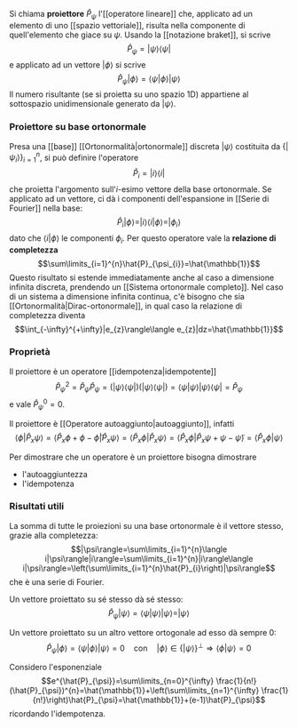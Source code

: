 Si chiama **proiettore** $\hat{P}_{\psi}$ l'[[operatore lineare]] che, applicato ad un elemento di uno [[spazio vettoriale]], risulta nella componente di quell'elemento che giace su $\psi$. Usando la [[notazione braket]], si scrive
$$\hat{P}_\psi=|\psi\rangle\langle\psi|$$
e applicato ad un vettore $|\phi\rangle$ si scrive
$$\hat{P}_{\psi}|\phi\rangle=\langle\psi|\phi\rangle|\psi\rangle$$
Il numero risultante (se si proietta su uno spazio 1D) appartiene al sottospazio unidimensionale generato da $|\psi\rangle$.
### Proiettore su base ortonormale
Presa una [[base]] [[Ortonormalità|ortonormale]] discreta $|\psi\rangle$ costituita da $\{|\psi_{i}\rangle\}^{n}_{i=1}$, si può definire l'operatore
$$\hat{P}_{i}=|i\rangle\langle i|$$
che proietta l'argomento sull'$i$-esimo vettore della base ortonormale. Se applicato ad un vettore, ci dà i componenti dell'espansione in [[Serie di Fourier]] nella base:
$$\hat{P}_{i}|\phi\rangle=|i\rangle\langle i|\phi\rangle=|\phi_{i}\rangle$$
dato che $\langle i|\phi\rangle$ le componenti $\phi_{i}$. Per questo operatore vale la **relazione di completezza**
$$\sum\limits_{i=1}^{n}\hat{P}_{\psi_{i}}=\hat{\mathbb{1}}$$
Questo risultato si estende immediatamente anche al caso a dimensione infinita discreta, prendendo un [[Sistema ortonormale completo]]. Nel caso di un sistema a dimensione infinita continua, c'è bisogno che sia [[Ortonormalità|Dirac-ortonormale]], in qual caso la relazione di completezza diventa
$$\int_{-\infty}^{+\infty}|e_{z}\rangle\langle e_{z}|dz=\hat{\mathbb{1}}$$
### Proprietà
Il proiettore è un operatore [[idempotenza|idempotente]]
$$\hat{P}_{\psi}^{2}=\hat{P}_{\psi}\hat{P}_{\psi}=(|\psi\rangle\langle \psi|)(|\psi\rangle\langle \psi|)=\langle \psi|\psi\rangle|\psi\rangle\langle \psi|=\hat{P}_{\psi}$$
e vale $\hat{P}_{\psi}^{0}=0$.

Il proiettore è [[Operatore autoaggiunto|autoaggiunto]], infatti
$$\langle \phi|\hat{P}_{x}\psi\rangle=\langle \hat{P}_{x}\phi+\phi-\tilde{\phi}|\hat{P}_{x}\psi\rangle=\langle \hat{P}_{x}\phi|\hat{P}_{x}\psi\rangle=\langle \hat{P}_{x}\phi|\hat{P}_{x}\psi+\psi-\tilde{\psi}\rangle=\langle \hat{P}_{x}\phi|\psi\rangle$$

Per dimostrare che un operatore è un proiettore bisogna dimostrare
- l'autoaggiuntezza
- l'idempotenza
### Risultati utili
La somma di tutte le proiezioni su una base ortonormale è il vettore stesso, grazie alla completezza:
$$|\psi\rangle=\sum\limits_{i=1}^{n}\langle i|\psi\rangle|i\rangle=\sum\limits_{i=1}^{n}|i\rangle\langle i|\psi\rangle=\left(\sum\limits_{i=1}^{n}\hat{P}_{i}\right)|\psi\rangle$$
che è una serie di Fourier.

Un vettore proiettato su sé stesso dà sé stesso:
$$\hat{P}_{\psi}|\psi\rangle=\langle \psi|\psi\rangle|\psi\rangle=|\psi\rangle$$

Un vettore proiettato su un altro vettore ortogonale ad esso dà sempre 0:
$$\hat{P}_{\psi}|\phi\rangle=\langle \psi|\phi\rangle|\psi\rangle=0\quad\text{con}\quad|\phi\rangle\in\{|\psi\rangle\}^{\perp} \Rightarrow\langle \phi|\psi\rangle=0$$

Considero l'esponenziale
$$e^{\hat{P}_{\psi}}=\sum\limits_{n=0}^{\infty} \frac{1}{n!}(\hat{P}_{\psi})^{n}=\hat{\mathbb{1}}+\left(\sum\limits_{n=1}^{\infty} \frac{1}{n!}\right)\hat{P}_{\psi}=\hat{\mathbb{1}}+(e-1)\hat{P}_{\psi}$$
ricordando l'idempotenza.